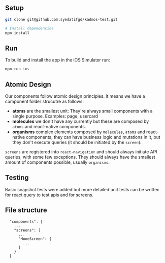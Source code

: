 ## Setup

```bash
git clone git@github.com:syedatifgd/kadmos-test.git

# Install dependencies
npm install

```

## Run

To build and install the app in the iOS Simulator run:

```bash
npm run ios
```

## Atomic Design

Our components follow atomic design principles. It means we have a component folder strucutre as follows:

- **atoms** are the smallest unit: They're always small components with a single purpose. Examples: page, usercard
- **molecules** we don't have any currently but these are composed by `atoms` and react-native components.
- **organisms** complex elements composed by `molecules`, `atoms` and react-native components, they can have business logic and mutations in it, but they don't execute queries (it should be initiated by the `screen`).

`screens` are registered into `react-navigation` and should always initiate API queries, with some few exceptions. They should always have the smallest amount of components possible, usually `organisms`.

## Testing

Basic snapshot tests were added but more detailed unit tests can be written for react query to test apis and for screens.

## File structure

```
  "components": {
    ...
    "screens": {
      ...
      "HomeScreen": {
        ...
      }
    }
  }
```
